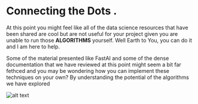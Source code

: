 # Connecting the Dots .

At this point you might feel like all of the data science resources that have been shared are cool but are not useful for your project given you are unable to run those **ALGORITHMS**
yourself. Well Earth to You, you can do it and I am here to help.

Some of the material presented like FastAI and some of the dense documentation that we have reviewed at this point might seem a bit far fethced and you may be wondering how you can implement these
techniques on your own? By understanding the potential of the algorithms we have explored 

![alt text](https://drive.google.com/drive/folders/1E2d3HnF4sM2Sw8ioToWxKdRbLTem_dq-)
